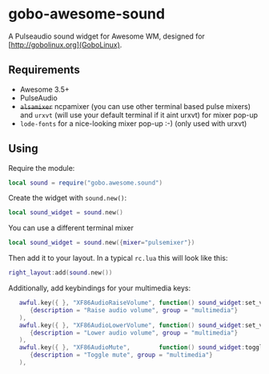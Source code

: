 gobo-awesome-sound
==================

A Pulseaudio sound widget for Awesome WM, designed for [http://gobolinux.org](GoboLinux).

Requirements
------------

* Awesome 3.5+
* PulseAudio
* ~~`alsamixer`~~ ncpamixer (you can use other terminal based pulse mixers) and `urxvt` (will use your default terminal if it aint urxvt) for mixer pop-up
* `lode-fonts` for a nice-looking mixer pop-up :-) (only used with urxvt)

Using
-----

Require the module:


```lua
local sound = require("gobo.awesome.sound")
```

Create the widget with `sound.new()`:

```lua
local sound_widget = sound.new()
```

You can use a different terminal mixer

```lua
local sound_widget = sound.new({mixer="pulsemixer"})
```

Then add it to your layout.
In a typical `rc.lua` this will look like this:


```lua
right_layout:add(sound.new())
```

Additionally, add keybindings for your multimedia keys:

```lua
   awful.key({ }, "XF86AudioRaiseVolume", function() sound_widget:set_volume(5, "+") end,
      {description = "Raise audio volume", group = "multimedia"}
   ),
   awful.key({ }, "XF86AudioLowerVolume", function() sound_widget:set_volume(5, "-") end,
      {description = "Lower audio volume", group = "multimedia"}
   ),
   awful.key({ }, "XF86AudioMute",        function() sound_widget:toggle_mute() end,
      {description = "Toggle mute", group = "multimedia"}
   ),
```
